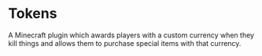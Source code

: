 # Tokens
A Minecraft plugin which awards players with a custom currency when they kill things and allows them to purchase special items with that currency.
